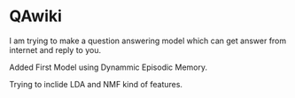 # QAwiki
I am trying to make a question answering model which can get answer from internet and reply to you.

Added First Model using Dynammic Episodic Memory. 

Trying to inclide LDA and NMF kind of features.

